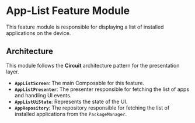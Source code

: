 # App-List Feature Module

This feature module is responsible for displaying a list of installed applications on the device.

## Architecture

This module follows the **Circuit** architecture pattern for the presentation layer.

-   **`AppListScreen`**: The main Composable for this feature.
-   **`AppListPresenter`**: The presenter responsible for fetching the list of apps and handling UI events.
-   **`AppListUiState`**: Represents the state of the UI.
-   **`AppRepository`**: The repository responsible for fetching the list of installed applications from the `PackageManager`.
